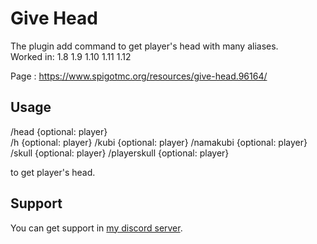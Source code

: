 # Give Head
The plugin add command to get player's head with many aliases.  
Worked in: 1.8 1.9 1.10 1.11 1.12

Page : https://www.spigotmc.org/resources/give-head.96164/

## Usage
/head {optional: player}  
/h {optional: player}
/kubi {optional: player}
/namakubi {optional: player}
/skull {optional: player}
/playerskull {optional: player}

to get player's head.

## Support

You can get support in [my discord server](https://discord.gg/A8XtpJhHrV).

